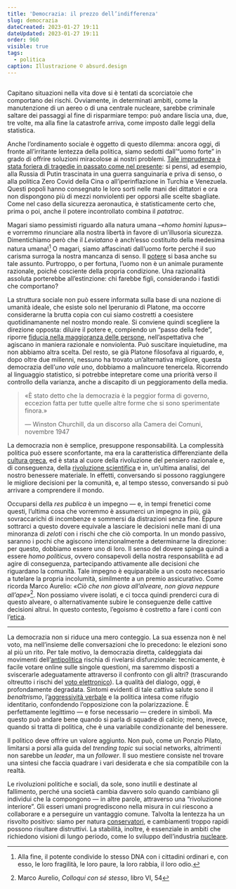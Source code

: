 ```yaml
---
title: 'Democrazia: il prezzo dell’indifferenza'
slug: democrazia
dateCreated: 2023-01-27 19:11
dateUpdated: 2023-01-27 19:11
order: 960
visible: true
tags:
  - politica
caption: Illustrazione © absurd.design
---
```


##

<span class="newthought">Capitano</span> situazioni nella vita dove si è tentati da scorciatoie che comportano dei rischi. Ovviamente, in determinati ambiti, come la manutenzione di un aereo o di una centrale nucleare, sarebbe criminale saltare dei passaggi al fine di risparmiare tempo: può andare liscia una, due, tre volte, ma alla fine la catastrofe arriva, come imposto dalle leggi della statistica.

Anche l’ordinamento sociale è oggetto di questo dilemma: ancora oggi, di fronte all’irritante lentezza della politica, siamo sedotti dall’“uomo forte” in grado di offrire soluzioni miracolose ai nostri problemi. [Tale imprudenza è stata foriera di tragedie in passato come nel presente](/notes/europa/): si pensi, ad esempio, alla Russia di Putin trascinata in una guerra sanguinaria e priva di senso, o alla politica Zero Covid della Cina o all’iperinflazione in Turchia e Venezuela. Questi popoli hanno consegnato le loro sorti nelle mani dei dittatori e ora non dispongono più di mezzi nonviolenti per opporsi alle scelte sbagliate. Come nel caso della sicurezza aeronautica, è statisticamente certo che, prima o poi, anche il potere incontrollato combina il _patatrac_.

Magari siamo pessimisti riguardo alla natura umana –_«homo homini lupus»_– e vorremmo rinunciare alla nostra libertà in favore di un’illusoria sicurezza. Dimentichiamo però che il _Leviatano_ è anch’esso costituito della medesima natura umana![^1] O magari, siamo affascinati dall’uomo forte perché il suo carisma surroga la nostra mancanza di senso. Il [potere](/notes/potere/) si basa anche su tale assunto. Purtroppo, o per fortuna, l’uomo non è un animale puramente razionale, poiché cosciente della propria condizione. Una razionalità assoluta porterebbe all’estinzione: chi farebbe figli, considerando i fastidi che comportano?

[^1]: Alla fine, il potente condivide lo stesso DNA con i cittadini ordinari e, con esso, le loro fragilità, le loro paure, la loro rabbia, il loro odio.

La struttura sociale non può essere informata sulla base di una nozione di umanità ideale, che esiste solo nel Iperuranio di Platone, ma occorre considerarne la brutta copia con cui siamo costretti a coesistere quotidinamanente nel nostro mondo reale. Si conviene quindi scegliere la direzione opposta: diluire il potere e, compiendo un “passo della fede”, riporre [fiducia nella maggioranza delle persone](/notes/etica/), nell’aspettativa che agiscano in maniera razionale e nonviolenta. Può suscitare inquietudine, ma non abbiamo altra scelta. Del resto, se già Platone filosofava al riguardo, e, dopo oltre due millenni, nessuno ha trovato un’alternativa migliore, questa democrazia dell’_uno vale uno_, dobbiamo a malincuore tenercela. Ricorrendo al linguaggio statistico, si potrebbe intepretare come una priorità verso il controllo della varianza, anche a discapito di un peggioramento della media.

<div class='epigraph'>

> «È stato detto che la democrazia è la peggior forma di governo, eccezion fatta per tutte quelle altre forme che si sono sperimentate finora.» <footer> — Winston Churchill, da un discorso alla Camera dei Comuni, novembre 1947</footer>

</div>

La democrazia non è semplice, presuppone responsabilità. La complessità politica può essere sconfortante, ma era la caratteristica differenziante della [cultura greca](/notes/occidente/), ed è stata al cuore della rivoluzione del pensiero razionale e, di conseguenza, della [rivoluzione scientifica](/notes/epistemologia/) e in, un’ultima analisi, del nostro benessere materiale. In effetti, conversando si possono raggiungere le migliore decisioni per la comunità, e, al tempo stesso, conversando si può arrivare a comprendere il mondo.

Occuparsi della _res publica_ è un impegno — e, in tempi frenetici come questi, l’ultima cosa che vorremmo è assumerci un impegno in più, già sovraccarichi di incombenze e sommersi da distrazioni senza fine. Eppure sottrarci a questo dovere equivale a lasciare le decisioni nelle mani di una minoranza di _zeloti_ con i rischi che che ciò comporta. In un mondo passivo, saranno i pochi che agiscono intenzionalmente a determinarne la direzione: per questo, dobbiamo essere uno di loro. Il senso del dovere spinga quindi a essere _homo politicus_, ovvero consapevoli della nostra responsabilità e ad agire di conseguenza, partecipando attivamente alle decisioni che riguardano la comunità. Tale impegno è equiparabile a un costo necessario a tutelare la propria incolumità, similmente a un premio assicurativo. Come ricorda Marco Aurelio: _«Ciò che non giova all’alveare, non giova neppure all’ape»_[^2]. Non possiamo vivere isolati, e ci tocca quindi prenderci cura di questo alveare, o alternativamente subire le conseguenze delle cattive decisioni altrui. In questo contesto, l’egoismo è costretto a fare i conti con l’[etica](/notes/etica/).

[^2]: Marco Aurelio, _Colloqui con sé stesso_, libro VI, 54

---

La democrazia non si riduce una mero conteggio. La sua essenza non è nel voto, ma nell’insieme delle conversazioni che lo precedono: le elezioni sono al più un rito. Per tale motivo, la democrazia diretta, caldeggiata dai movimenti dell’[antipolitica](/notes/antipolitica/) rischia di rivelarsi disfunzionale: tecnicamente, è facile votare online sulle singole questioni, ma saremmo disposti a sviscerarle adeguatamente attraverso il confronto con gli altri? (trascurando oltreutto i rischi del [voto elettronico](/notes/evoting)). La qualità del dialogo, oggi, è profondamente degradata. Sintomi evidenti di tale cattiva salute sono il _benaltrismo_, l’[aggressività verbale](/notes/politicamente-scorretto/) e la politica intesa come rifugio identitario, confondendo l’opposizione con la polarizzazione. È perfettamente legittimo — e forse necessario — credere in simboli. Ma questo può andare bene quando si parla di squadre di calcio; meno, invece, quando si tratta di politica, che è una variabile condizionante del benessere.

Il politico deve offrire un valore aggiunto. Non può, come un Ponzio Pilato, limitarsi a porsi alla guida del _trending topic_ sui social networks, altrimenti non sarebbe un _leader_, ma un _follower_. Il suo mestiere consiste nel trovare una sintesi che faccia quadrare i vari desiderata e che sia compatibile con la realtà.

Le rivoluzioni politiche e sociali, da sole, sono inutili e destinate al fallimento, perché una società cambia davvero solo quando cambiano gli individui che la compongono — in altre parole, attraverso una “rivoluzione interiore”. Gli esseri umani progrediscono nella misura in cui riescono a collaborare e a perseguire un vantaggio comune. Talvolta la lentezza ha un risvolto positivo: siamo per natura [conservatori](/notes/leggi/), e cambiamenti troppo rapidi possono risultare distruttivi. La stabilità, inoltre, è essenziale in ambiti che richiedono visioni di lungo periodo, come lo sviluppo dell’industria [nucleare](/notes/nucleare/).
